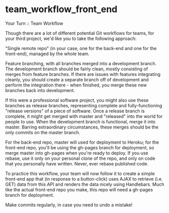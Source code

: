# team_workflow_front_end
Your Turn :: Team Workflow

Though there are a lot of different potential Git workflows for teams, for your third project, we'd like you to take the following approach:

"Single remote repo" (in your case, one for the back-end and one for the front-end), managed by the whole team.

Feature branching, with all branches merged into a development branch. The development branch should be fairly clean, mostly consisting of merges from feature branches. If there are issues with features integrating cleanly, you should create a separate branch off of development and perform the integration there - when finished, you merge these new branches back into development.

If this were a professional software project, you might also use these branches as release branches, representing complete and fully-functioning "release versions" of a piece of software. Once a release branch is complete, it might get merged with master and "released" into the world for people to use.
When the development branch is functional, merge it into master. Barring extraordinary circumstances, these merges should be the only commits on the master branch.

For the back-end repo, master will used for deployment to Heroku; for the front-end repo, you'll be using the gh-pages branch for deployment, so merge master into gh-pages when you're ready to deploy.
If you use rebase, use it only on your personal clone of the repo, and only on code that you personally have written. Never, ever rebase published code.

To practice this workflow, your team will now follow it to create a simple front-end app that (in response to a button-click) uses AJAX to retrieve (i.e. GET) data from this API and renders the data nicely using Handlebars. Much like the actual front-end repo you make, this repo will need a gh-pages branch for deployment.

Make commits regularly, in case you need to undo a mistake!

